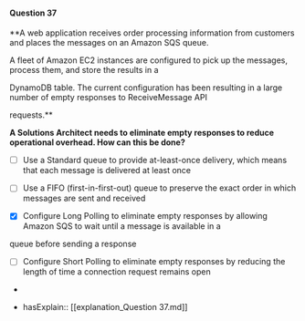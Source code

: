 #### Question  37


**A web application receives order processing information from customers and places the messages on an Amazon SQS queue.

A fleet of Amazon EC2 instances are configured to pick up the messages, process them, and store the results in a

DynamoDB table. The current configuration has been resulting in a large number of empty responses to ReceiveMessage API

requests.**


**A Solutions Architect needs to eliminate empty responses to reduce operational overhead. How can this be done?**


- [ ] Use a Standard queue to provide at-least-once delivery, which means that each message is delivered at least once


- [ ] Use a FIFO (first-in-first-out) queue to preserve the exact order in which messages are sent and received


- [x] Configure Long Polling to eliminate empty responses by allowing Amazon SQS to wait until a message is available in a

queue before sending a response


- [ ] Configure Short Polling to eliminate empty responses by reducing the length of time a connection request remains open


*

- hasExplain:: [[explanation_Question  37.md]]